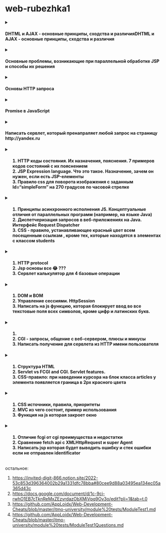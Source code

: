 # web-rubezhka1

<details>
<summary>
  <h4>DHTML и AJAX - основные принципы, сходства и различияDHTML и AJAX - основные принципы, сходства и различия</h4>
</summary>

DHTML (Dynamic HTML) и AJAX (Asynchronous JavaScript and XML) являются двумя технологиями, используемыми для создания интерактивных веб-приложений. Они имеют сходства, но также отличаются друг от друга.

Основные принципы DHTML:

1. Использование HTML, CSS и JavaScript для создания динамических и интерактивных веб-страниц.
2. Обновление содержимого страницы без перезагрузки всей страницы.
3. Использование DOM (Document Object Model) для манипулирования элементами на странице.

Основные принципы AJAX:

1. Асинхронная передача данных между клиентом и сервером без перезагрузки всей страницы.
2. Использование XMLHttpRequest объекта для отправки запросов к серверу без необходимости обновления всей страницы.
3. Обработка полученных данных с помощью JavaScript.

Сходства между DHTML и AJAX:

1. Обе технологии используют JavaScript для создания интерактивности на веб-страницах.
2. Они позволяют обновлять содержимое страницы без полной перезагрузки.

Различия между DHTML и AJAX:

1. DHTML фокусируется на изменении содержимого страницы, в то время как AJAX фокусируется на асинхронной передаче данных между клиентом и сервером.
2. AJAX требует использования XMLHttpRequest объекта, в то время как DHTML не требует этого компонента.
3. DHTML может быть использован для создания сложных пользовательских интерфейсов, тогда как AJAX часто используется для загрузки данных из базы данных или других ресурсов без полной перезагрузки страницы.

</details>

<details>
<summary>
  <h4>Основные проблемы, возникающие при параллельной обработке JSP и способы их решения</h4>
</summary>

Одной из основных проблем при параллельной обработке JSP является конкуренция за доступ к ресурсам, таким как база данных, файловая система и другие внешние сервисы. Это может привести к блокировкам и задержкам в обработке запросов.

Для решения этой проблемы можно использовать механизмы синхронизации, такие как блокировки или семафоры, чтобы предотвратить одновременный доступ к ресурсам. Также можно использовать асинхронные запросы для выполнения длительных операций без блокировки основного потока обработки.

Еще одной проблемой является управление состоянием при параллельной обработке. Использование глобальных переменных или состояния на стороне сервера может вызвать неопределенное поведение при параллельном доступе.

Для управления состоянием можно использовать механизмы сессий или контекстов приложений для изоляции данных каждого пользователя или запроса. Также можно использовать иммутабельные объекты и функциональное программирование для создания безопасных структур данных.

Кроме того, возникают проблемы с производительностью при параллельной обработке JSP из-за высокой нагрузки на сервер и ограниченных ресурсов.

Для улучшения производительности можно использовать кэширование результатов вычислений, распределение нагрузки между несколькими серверами или оптимизацию кода и запросов к базе данных. Также можно использовать асинхронную обработку запросов для уменьшения времени ожидания ответа от сервера.

</details>




<details>
<summary><h4>
Основы HTTP запроса
</h4></summary>

HTTP (Hypertext Transfer Protocol) - это протокол передачи данных, который используется для обмена информацией в Интернете. HTTP запросы отправляются клиентом (например, браузером) к серверу для запроса определенной информации или выполнения определенного действия.

Основные элементы HTTP запроса включают:

1. Метод: Это указывает на тип операции, которую нужно выполнить. Например, GET для получения ресурса, POST для отправки данных на сервер, PUT для обновления существующего ресурса и т.д.

2. URL (Uniform Resource Locator): Это адрес ресурса на сервере, к которому нужно обратиться.

3. Заголовки: Они содержат метаданные о запросе, такие как тип содержимого, язык и т.д.

4. Тело запроса: Опциональная часть запроса, которая содержит данные или параметры для передачи на сервер.

Пример HTTP запроса:
```
GET /index.html HTTP/1.1
Host: www.example.com
User-Agent: Mozilla/5.0
Accept-Language: en-US
```

В этом примере "GET" - это метод запроса, "/index.html" - это URL ресурса на сервере и "Host", "User-Agent", "Accept-Language" - это заголовки запросов.

</details>

<details>
<summary><h4>

Promise в JavaScript

</h4></summary>

Promise в JavaScript - это объект, который используется для выполнения асинхронных операций и управления их результатами. Он представляет собой обещание о том, что определенная операция будет завершена в будущем, либо успешно (resolve), либо неудачно (reject).

Promise имеет три состояния: 
1. Pending (ожидание) - начальное состояние, когда обещание еще не было выполнено или отклонено.
2. Fulfilled (выполнено) - когда обещание успешно выполнено.
3. Rejected (отклонено) - когда обещание не удалось выполнить.

С помощью Promise можно создавать цепочки асинхронных операций, которые выполняются последовательно друг за другом или параллельно. Это позволяет управлять потоком данных и делать код более читаемым и поддерживаемым.

Пример использования Promise:
```
let promise = new Promise((resolve, reject) => {
  setTimeout(() => {
    let success = true;
    if(success){
      resolve("Operation successful");
    } else {
      reject("Operation failed");
    }
  }, 2000);
});

promise.then((message) => {
  console.log(message);
}).catch((error) => {
  console.error(error);
});
```
В этом примере создается новый Promise объект с задержкой в две секунды. Если операция завершается успешно, то вызывается метод resolve с сообщением "Operation successful", если нет - метод reject с сообщением "Operation failed". Затем мы используем метод then для обработки успешного выполнения и метод catch для отлавливания ошибок.

Promise является мощным инструментом для работы с асинхронными операциями в JavaScript и широко используется в различных библиотеках и фреймворках.


</details>

<details>
<summary><h4>
Написать сервлет, который пренапраляет любой запрос на страницу http://yandex.ru

</h4></summary>

Для написания сервлета, который будет перенаправлять любой запрос на страницу http://yandex.ru, вам нужно использовать метод sendRedirect из класса HttpServletResponse. Вот пример кода на Java для сервлета:

```
@WebServlet("/*")
public class RedirectServlet extends HttpServlet {
    @Override
    protected void service(HttpServletRequest request, HttpServletResponse response) throws ServletException, IOException {
        response.sendRedirect("http://yandex.ru");
    }

}
```


</details>



<details>
<summary><h4>
<ol>
<li>HTTP коды состояния. Их назначения, пояснения. 7 примеров кодов состояний с их пояснением</li>
<li>JSP Expression language. Что это такое. Назначение, зачем он нужен, если есть JSP-елементы</li>
<li>Правило css для поворота изображения с заданным Id=“simpleForm” на 270 градусов по часовой стрелке</li>
</ol>
</h4></summary>
<ul>

<li>

1. 200 OK - запрос успешно выполнен, сервер возвращает запрошенные данные.
2. 301 Moved Permanently - запрашиваемый ресурс был перемещен на постоянной основе на новый URL.
3. 400 Bad Request - сервер не может обработать запрос из-за некорректного синтаксиса или другой ошибки клиента.
4. 403 Forbidden - доступ к запрашиваемому ресурсу запрещен, сервер отказывает в доступе.
5. 404 Not Found - запрашиваемый ресурс не найден на сервере.
6. 500 Internal Server Error - произошла ошибка на стороне сервера, которая препятствует выполнению запроса.
7. 503 Service Unavailable - сервер временно не может обрабатывать запросы из-за перегрузки или технических проблем.
8. Код состояния 504 HTTP обозначает ошибку "Gateway Timeout". Эта ошибка возникает, когда сервер, действуя в качестве шлюза или прокси-сервера, не может получить ответ вовремя от другого сервера. При возникновении этой ошибки, клиентский запрос не может быть завершен из-за превышения времени ожидания. Например, если сервер, на который делается запрос, не отвечает в течение определенного времени, то может быть сгенерирован код состояния 504.

HTTP коды состояния используются для передачи информации о результате выполнения HTTP-запросов между клиентом и сервером. Коды состояния помогают определить успешность или ошибочность выполнения запросов и действий, которые должны быть предприняты в ответ на эти результаты (например, перенаправление пользователя или вывод сообщения об ошибке).

</li>

<li>

JSP (JavaServer Pages) Expression Language (EL) — это язык, который используется в JSP для упрощения доступа к данным и их манипуляции. Он был введён для упрощения работы с JavaBeans, коллекциями и другими объектами, которые могут быть доступны в контексте JSP.

▎Основные назначения и преимущества EL:

1. Упрощение синтаксиса: EL позволяет обращаться к атрибутам объектов и коллекциям без необходимости использовать сложные Java-выражения. Это делает код более читаемым и поддерживаемым.

2. Изоляция представления от логики: EL помогает отделить логику приложения от представления, что соответствует принципам MVC (Model-View-Controller). Это позволяет разработчикам сосредоточиться на создании пользовательского интерфейса, не углубляясь в детали реализации бизнес-логики.

3. Безопасность: EL автоматически экранирует выводимые данные, что помогает предотвратить уязвимости, такие как XSS (межсайтовый скриптинг).

4. Доступ к различным объектам: EL может использоваться для доступа к различным объектам, таким как JavaBeans, атрибуты сессии, запроса и контекста.

▎Примеры использования EL:

1. Обращение к атрибутам JavaBeans:
   ```
   <jsp:useBean id="user" class="com.example.User" />
   <p>Имя пользователя: ${user.name}</p>
   ```

2. Работа с коллекциями:
   ```
   <c:forEach var="item" items="${itemsList}">
       <p>${item}</p>
   </c:forEach>
   ```

3. Условные выражения:
   ```
   <c:if test="${not empty user}">
       <p>Добро пожаловать, ${user.name}!</p>
   </c:if>
   ```

▎Сравнение с JSP-элементами:

Хотя JSP-элементы (такие как скриптлеты, директивы и теги) предоставляют мощные инструменты для работы с данными, они могут сделать код менее читаемым и сложным для понимания. Например, использование скриптлетов требует написания Java-кода внутри JSP, что может привести к смешению логики и представления.

EL, с другой стороны, предлагает более декларативный подход, позволяя разработчикам использовать простые выражения для доступа к данным. Это делает код более чистым и понятным, а также упрощает его поддержку.


</li>

<li>

```
#simpleForm {
    transform: rotate(270deg);
}
```
</li>

</ul>
</details>




<details>
<summary><h4>
<ol>
<li>Принципы асинхронного исполнения JS. Концептуальные отличия от параллельных программ (например, на языке Java)</li>
<li>Диспетчеризация запросов в веб-приложениях на Java. Интерфейс Request Dispatcher</li>
<li>CSS - правило, устанавливающее красный цвет всем посещенным ссылкам , кроме тех, которые находятся в элементах с классом students</li>
</ol>
</h4></summary>
<ul>

<li>

Асинхронное исполнение в JavaScript и параллельные программы, такие как на языке Java, имеют разные концептуальные подходы к обработке задач. Давайте разберем основные принципы асинхронного исполнения JS и его отличия от параллельного программирования.

▎Асинхронное исполнение в JavaScript

1. Однопоточная модель: JavaScript работает в однопоточном режиме, что означает, что он выполняет код последовательно, по одной операции за раз. Это позволяет избежать проблем с состоянием гонки, которые могут возникать в многопоточных средах.

2. Событийный цикл (Event Loop): JavaScript использует событийный цикл для управления асинхронными операциями. Когда выполняется асинхронный код (например, запросы к серверу, таймеры), он не блокирует основной поток. Вместо этого, когда операция завершена, результат помещается в очередь событий, и основной поток продолжает выполнение других задач.

3. Обещания (Promises): Для работы с асинхронным кодом используются объекты Promise, которые представляют собой результат асинхронной операции. Это позволяет более удобно обрабатывать успех или ошибку выполнения.

4. Async/Await: С введением async и await синтаксис стал более понятным и похожим на синхронный код, что облегчает чтение и поддержку.

▎Параллельное программирование в Java

1. Многопоточность: Java поддерживает многопоточность, что позволяет выполнять несколько потоков одновременно. Каждый поток может выполнять свою задачу независимо от других.

2. Параллелизм: В Java можно создавать несколько потоков, которые могут работать параллельно на многоядерных процессорах, что позволяет значительно увеличить производительность для задач, требующих больших вычислительных ресурсов.

3. Синхронизация: В многопоточных приложениях необходимо учитывать проблемы синхронизации (например, состояние гонки, блокировки), чтобы избежать конфликтов при доступе к общим ресурсам.

4. Использование потоков и ExecutorService: Java предоставляет механизмы, такие как Thread, Runnable и ExecutorService, для управления потоками и их выполнением.

▎Концептуальные отличия

1. Модель исполнения:

   • JavaScript: Однопоточная модель с асинхронным исполнением через событийный цикл.

   • Java: Многопоточная модель с возможностью параллельного выполнения.

2. Управление задачами:

   • JavaScript: Задачи добавляются в очередь событий и обрабатываются по мере их завершения.

   • Java: Задачи могут выполняться одновременно в разных потоках, что требует управления состоянием и синхронизации.

3. Сложность:

   • JavaScript: Более простой подход к асинхронности без необходимости управлять потоками.

   • Java: Более сложная модель, требующая учета многопоточности и синхронизации.

4. Подход к производительности:

   • JavaScript: Оптимизирован для обработки I/O операций (например, сетевых запросов) без блокировки основного потока.

   • Java: Может использовать параллелизм для вычислительно интенсивных задач.
</li>

<li>

Диспетчеризация запросов — это важный аспект разработки веб-приложений на Java, особенно в контексте использования сервлетов и JavaServer Pages (JSP). В этом контексте интерфейс RequestDispatcher играет ключевую роль.

▎Интерфейс RequestDispatcher

RequestDispatcher — это интерфейс, предоставляемый Java EE (Jakarta EE), который позволяет перенаправлять запросы и ответы между сервлетами, JSP и другими ресурсами. Он предоставляет методы для передачи управления от одного компонента к другому в рамках одного запроса.

▎Основные методы интерфейса

1. forward(ServletRequest request, ServletResponse response):

   • Этот метод используется для передачи управления от одного сервлета или JSP к другому ресурсу (например, к другому сервлету или JSP).

   • При использовании forward запрос и ответ остаются в одном контексте, что позволяет передавать атрибуты и параметры.

   • Пример:
    ```
    RequestDispatcher dispatcher = request.getRequestDispatcher("destination.jsp");
    dispatcher.forward(request, response);
    ```
     

2. include(ServletRequest request, ServletResponse response):

   • Этот метод включает содержимое другого ресурса (сервлета или JSP) в текущий ответ.

   • Это позволяет динамически добавлять контент из других ресурсов, не прерывая выполнение текущего сервлета.

   • Пример:
   ```
    RequestDispatcher dispatcher = request.getRequestDispatcher("header.jsp");
          
     dispatcher.include(request, response);
     ```
     

▎Применение RequestDispatcher

1. Перенаправление запросов: Когда необходимо обработать запрос в другом компоненте приложения (например, передать данные от одного сервлета к другому).

2. Инклюзия ресурсов: Когда нужно динамически вставить содержимое одного ресурса в другой, например, при создании шаблонов страниц.

3. Передача атрибутов: RequestDispatcher позволяет передавать атрибуты между ресурсами через объект ServletRequest, что полезно для обмена данными.

▎Пример использования

Вот простой пример использования RequestDispatcher в сервлете:
```
@WebServlet("/example")
public class ExampleServlet extends HttpServlet {
    protected void doGet(HttpServletRequest request, HttpServletResponse response) throws ServletException, IOException {
        // Установка атрибута
        request.setAttribute("message", "Hello from ExampleServlet!");

        // Получение RequestDispatcher для перенаправления на другой ресурс
        RequestDispatcher dispatcher = request.getRequestDispatcher("/destination.jsp");

        // Перенаправление запроса
        dispatcher.forward(request, response);
    }
}
```

А в destination.jsp вы можете получить доступ к переданному атрибуту:
```
<% String message = (String) request.getAttribute("message"); %>
<p><%= message %></p>
```

</li>

<li>

```
a:visited {
    color: red; /* Устанавливаем красный цвет для всех посещенных ссылок */
}

.students a:visited {
    color: inherit; /* Сбрасываем цвет для посещенных ссылок внутри элементов с классом students */
}
```

</li>

</ul>
</details>


<details>
<summary><h4>
<ol>
<li>HTTP protocol</li>
<li>Jsp основы все 😂 ???</li>
<li>Сервлет калькулятор для 4 базовые операции</li>
</ol>
</h4></summary>
<ul>

<li>

HTTP (Hypertext Transfer Protocol) — это протокол прикладного уровня, который используется для передачи данных в интернете. Он является основой для обмена информацией между клиентами (обычно веб-браузерами) и серверами. Вот основные аспекты HTTP:

▎Основные характеристики HTTP:

1. Запросы и ответы:

   • HTTP-запрос: Клиент отправляет запрос к серверу, чтобы получить ресурсы (например, HTML-страницы, изображения и т. д.). Запрос включает метод (GET, POST, PUT, DELETE и другие), URL, заголовки и иногда тело запроса.

   • HTTP-ответ: Сервер отвечает на запрос клиента, отправляя статус-код (например, 200 OK, 404 Not Found), заголовки и тело ответа (например, HTML-код).

2. Методы HTTP:

   • GET: Запрашивает данные с сервера.

   • POST: Отправляет данные на сервер, например, при заполнении форм.

   • PUT: Обновляет существующий ресурс на сервере.

   • DELETE: Удаляет указанный ресурс с сервера.

3. Статусы ответа:

   • 2xx: Успешные запросы (например, 200 OK).

   • 3xx: Перенаправления (например, 301 Moved Permanently).

   • 4xx: Ошибки клиента (например, 404 Not Found).

   • 5xx: Ошибки сервера (например, 500 Internal Server Error).

4. Безопасность:

   • HTTP передает данные в открытом виде. Для безопасной передачи данных используется HTTPS (HTTP Secure), который шифрует данные с помощью TLS/SSL.

5. Статeless Protocol:

   • HTTP является безсостоянием, что означает, что каждый запрос является независимым и не сохраняет состояние между запросами. Для управления состоянием используются технологии, такие как cookies и сессии.

6. Заголовки:

   • HTTP-заголовки передаются как часть запроса и ответа и содержат метаданные о передаваемых данных (например, тип контента, длину содержимого и т. д.).
</li>

<li>

</li>

<li>

```
@WebServlet("/calculator")
public class CalculatorServlet extends HttpServlet {
    protected void doPost(HttpServletRequest request, HttpServletResponse response) throws ServletException, IOException {
        // Получаем параметры из запроса
        double num1 = Double.parseDouble(request.getParameter("num1"));
        double num2 = Double.parseDouble(request.getParameter("num2"));
        String operation = request.getParameter("operation");
        double result = 0;

        // Выполняем операцию в зависимости от выбранного действия
        switch (operation) {
            case "add":
                result = num1 + num2;
                break;
            case "subtract":
                result = num1 - num2;
                break;
            case "multiply":
                result = num1 * num2;
                break;
            case "divide":
                if (num2 != 0) {
                    result = num1 / num2;
                } else {
                    response.sendError(HttpServletResponse.SC_BAD_REQUEST, "Division by zero is not allowed.");
                    return;
                }
                break;
            default:
                response.sendError(HttpServletResponse.SC_BAD_REQUEST, "Invalid operation.");
                return;
        }

        // Формируем ответ
        response.setContentType("text/html");
        PrintWriter out = response.getWriter();
        out.println("<html><body>");
        out.println("<h1>Result: " + result + "</h1>");
        out.println("<a href='index.html'>Back</a>");
        out.println("</body></html>");
    }

    protected void doGet(HttpServletRequest request, HttpServletResponse response) throws ServletException, IOException {
        // Переадресация на метод doPost
        doPost(request, response);
    }
}
```
</li>

</ul>
</details>

<details>
<summary><h4>
<ol>
<li>DOM и BOM</li>
<li>Управление сессиями. HttpSession</li>
<li>Написать на js функцию, которая блокирует ввод во все текстовые поля всех символов, кроме цифр и латинских букв.</li>
</ol>
</h4></summary>
<ul>

<li>

DOM (Document Object Model) и BOM (Browser Object Model) — это два ключевых концепта в веб-разработке, которые помогают взаимодействовать с документами HTML и управлять браузером.

▎DOM (Document Object Model)

DOM — это программный интерфейс для HTML и XML документов. Он представляет структуру документа в виде дерева, где каждый элемент, атрибут и текст являются объектами. С помощью DOM можно:

• Изменять структуру документа: добавлять, удалять или изменять элементы.

• Манипулировать стилями: изменять CSS-стили элементов.

• Обрабатывать события: добавлять обработчики событий для взаимодействия с пользователем.

Пример работы с DOM на JavaScript:
```
// Получить элемент по ID
let element = document.getElementById("myElement");

// Изменить текст элемента
element.textContent = "Новый текст";

// Добавить новый элемент
let newElement = document.createElement("div");
newElement.textContent = "Я новый элемент!";
document.body.appendChild(newElement);
```

▎BOM (Browser Object Model)

BOM — это набор объектов, предоставляемых браузером, который позволяет взаимодействовать с самим браузером. В отличие от DOM, который работает с документом, BOM предоставляет доступ к функциональности браузера. Основные возможности BOM включают:

• Управление окнами: открытие, закрытие и изменение размеров окон.

• Работа с URL: получение информации о текущем URL и изменение его.

• Навигация: управление историей браузера (например, history.back()).

Пример работы с BOM на JavaScript:
```
// Открыть новое окно
let newWindow = window.open("https://www.example.com", "_blank");

// Получить текущий URL
let currentUrl = window.location.href;

// Вернуться на предыдущую страницу
window.history.back();
```

▎Основные отличия

1. Область применения:

   • DOM: работает с содержимым веб-страницы.

   • BOM: работает с самим браузером и его функциональностью.

2. Структура:

   • DOM: представляется в виде дерева объектов.

   • BOM: представляет собой набор объектов и методов, специфичных для браузера.

3. Методы и свойства:

   • DOM: методы для манипуляции элементами (например, getElementById, appendChild).

   • BOM: методы для управления окнами и навигацией (например, window.open, history.pushState).
</li>

<li>
  
Управление сессиями в веб-приложениях — это важный аспект, который позволяет сохранять состояние между запросами от клиента. В Java EE (или Jakarta EE) для этого часто используется интерфейс HttpSession.

▎Что такое HttpSession?
HttpSession — это объект, который используется для хранения данных о пользователе на сервере в течение его сессии. Сессия начинается, когда пользователь впервые обращается к веб-приложению, и заканчивается, когда она истекает или пользователь выходит из системы.

▎Основные функции HttpSession
1. Хранение данных: Вы можете сохранять данные, связанные с пользователем, в объекте сессии. Эти данные доступны на протяжении всей сессии.
2. Идентификация пользователя: Каждая сессия имеет уникальный идентификатор (session ID), который отправляется клиенту в виде cookie или параметра URL.
3. Управление временем жизни: Вы можете установить время жизни сессии, после которого она будет автоматически завершена.

▎Примеры работы с HttpSession

▎Создание и использование сессии
```
public class MyServlet extends HttpServlet {
    protected void doGet(HttpServletRequest request, HttpServletResponse response) {
        // Получить сессию (или создать новую, если она не существует)
        HttpSession session = request.getSession();

        // Сохранить данные в сессии
        session.setAttribute("username", "JohnDoe");

        // Получить данные из сессии
        String username = (String) session.getAttribute("username");

        // Удалить данные из сессии
        session.removeAttribute("username");
    }
}
```

▎Установка времени жизни сессии
```
// Установить время жизни сессии в 30 минут
session.setMaxInactiveInterval(30 * 60); // время в секундах
```

▎Завершение сессии
```
// Завершить сессию
session.invalidate();
```

▎Управление сессиями

1. Сохранение данных: Используйте setAttribute для сохранения данных и getAttribute для их извлечения.
  
2. Удаление данных: Используйте removeAttribute для удаления конкретного атрибута из сессии.

3. Завершение сессии: Метод invalidate() завершает сессию и удаляет все связанные с ней данные.

4. Безопасность: Обратите внимание на безопасность сессий, используя HTTPS и другие меры защиты от атак, таких как XSS и CSRF.

</li>

<li>

```
function restrictInput(event) {
    const regex = /^[a-zA-Z0-9]*$/; // Регулярное выражение для разрешенных символов

    // Получаем значение текущего текстового поля
    const inputValue = event.target.value;

    // Проверяем, соответствует ли значение регулярному выражению
    if (!regex.test(inputValue)) {
        // Если не соответствует, удаляем последний введенный символ
        event.target.value = inputValue.slice(0, -1);
    }
}

// Применяем функцию ко всем текстовым полям при загрузке страницы
window.onload = function() {
    const inputs = document.querySelectorAll('input[type="text"]');
    inputs.forEach(input => {
        input.addEventListener('input', restrictInput);
    });
};
```

</li>

</ul>
</details>


<details>
<summary><h4>
<ol>
<li></li>
<li>CGI - запросы, общение с веб-сервером, плюсы и минусы</li>
<li>Написать получение для сервлета из HTTP имени пользователя</li>
</ol>
</h4></summary>
<ul>

<li>

</li>

<li>

CGI (Common Gateway Interface) — это стандартный протокол, который позволяет веб-серверам взаимодействовать с внешними программами, такими как скрипты и приложения. Эти программы могут обрабатывать запросы от пользователей и возвращать динамически сгенерированные страницы.

▎Как работают CGI-запросы:

1. Запрос от клиента: Пользователь отправляет HTTP-запрос на веб-сервер.

2. Обработка запроса: Если запрашиваемый ресурс является CGI-скриптом, сервер запускает этот скрипт.

3. Передача данных: Сервер передает данные запроса (например, параметры формы) в качестве переменных окружения в CGI-программу.

4. Генерация ответа: CGI-программа обрабатывает запрос и генерирует HTML-код или другой контент.

5. Ответ клиенту: Сервер отправляет сгенерированный ответ обратно клиенту.

▎Плюсы CGI:

1. Язык независимости: CGI-скрипты могут быть написаны на различных языках (Perl, Python, Ruby, C и т.д.).

2. Простота использования: Легко реализовать простые динамические страницы.

3. Стандартизация: CGI является стандартом, поддерживаемым большинством веб-серверов.

▎Минусы CGI:

1. Производительность: Каждый запрос к CGI-скрипту создает новый процесс, что может привести к значительным затратам ресурсов и времени на запуск.

2. Сложность масштабирования: При увеличении нагрузки сервер может столкнуться с проблемами производительности из-за большого количества создаваемых процессов.

3. Безопасность: Неправильно написанные CGI-скрипты могут быть уязвимы для атак, таких как инъекции и утечки данных.

4. Отсутствие состояния: CGI не сохраняет состояние между запросами, что затрудняет разработку сложных приложений.

</li>

<li>

```
@WebServlet("/login")
public class LoginServlet extends HttpServlet {
    protected void doPost(HttpServletRequest request, HttpServletResponse response) 
            throws ServletException, IOException {
        
        // Получение имени пользователя из параметров запроса
        String username = request.getParameter("username");
        
        // Проверка на null и вывод имени пользователя
        if (username != null && !username.isEmpty()) {
            response.setContentType("text/html");
            response.getWriter().println("<h1>Добро пожаловать, " + username + "!</h1>");
        } else {
            response.setContentType("text/html");
            response.getWriter().println("<h1>Имя пользователя не указано!</h1>");
        }
    }
}
```

```
<form action="/login" method="post">
    <label for="username">Имя пользователя:</label>
    <input type="text" id="username" name="username" required>
    <button type="submit">Войти</button>
</form>
```
</li>

</ul>
</details>




<details>
<summary><h4>
<ol>
<li>Структура HTML</li>
<li>Servlet vs FCGI and CGI. Servlet features.</li>
<li>CSS-правило: при наведении курсора на блок класса articles у элемента появляется граница в 2px красного цвета</li>
</ol>
</h4></summary>
<ul>

<li>

▎Объяснение структуры:

1. ```<!DOCTYPE html>:``` Объявляет тип документа и версию HTML (HTML5).

2. ```<html lang="ru">:``` Корневой элемент документа, указывающий язык (в данном случае русский).

3. ```<head>```: Содержит метаданные о документе, такие как:

   • ```<meta charset="UTF-8">```: Устанавливает кодировку символов.

   • ```<meta name="viewport" content="width=device-width, initial-scale=1.0">```: Обеспечивает адаптивность на мобильных устройствах.

   • ```<title>```: Заголовок страницы, отображаемый в вкладке браузера.

   • ```<link>```: Подключение внешнего CSS-файла.

   • ```<script>```: Подключение внешнего JavaScript-файла.

4. ```<body>```: Основное содержимое страницы, включая:

   • ```<header>```: Содержит заголовок и навигацию.

   • ```<main>```: Основной контент страницы, разбитый на разделы (```<section>```).

   • ```<footer>```: Нижний колонтитул с дополнительной информацией.

</li>

<li>

▎CGI (Common Gateway Interface)

CGI — это стандартный интерфейс для взаимодействия веб-сервера с программами, которые генерируют динамический контент. Основные характеристики:

• Производительность: Каждый запрос создает новый процесс, что может привести к значительным накладным расходам.

• Языковая независимость: CGI может быть написан на любом языке программирования, поддерживающем стандартный ввод/вывод (например, Perl, Python, C).

• Состояние: Не поддерживает состояние между запросами (например, сессии).

• Безопасность: Может быть уязвим для различных атак, если не реализован должным образом.

▎FCGI (FastCGI)

FCGI — это улучшенная версия CGI, которая решает некоторые его недостатки:

• Производительность: В отличие от CGI, FCGI использует постоянные процессы для обработки запросов, что значительно уменьшает накладные расходы на создание и уничтожение процессов.

• Поддержка нескольких языков: Как и CGI, может использоваться с различными языками программирования.

• Состояние: FCGI также не поддерживает состояние между запросами, но может быть использован в сочетании с другими технологиями для управления состоянием.

• Масштабируемость: Лучше подходит для высоконагруженных приложений благодаря возможности обработки нескольких запросов одновременно.

▎Servlets

Servlets — это Java-технология для создания динамических веб-приложений. Основные характеристики:

1. Производительность:

   • Servlets работают в контейнере сервлетов (например, Apache Tomcat), который управляет их жизненным циклом и многопоточностью. Это позволяет обрабатывать несколько запросов одновременно без создания новых процессов.

2. Состояние:

   • Servlets могут управлять состоянием с помощью сессий, что позволяет хранить информацию о пользователе между запросами.

3. Интеграция с Java EE:

   • Servlets являются частью Java EE и могут легко интегрироваться с другими компонентами, такими как JSP (JavaServer Pages), EJB (Enterprise JavaBeans) и JPA (Java Persistence API).

4. Безопасность:

   • Поддерживают различные механизмы безопасности, такие как аутентификация и авторизация.

5. Удобство разработки:

   • Java предоставляет мощные средства разработки и отладки, а также множество библиотек для работы с базами данных, сетями и другими ресурсами.

6. Портируемость:

   • Servlets могут работать на любом сервере приложений, поддерживающем спецификацию Java EE.

▎Сравнение

| Характеристика    | CGI                      | FCGI                     | Servlets                 |
|--------------------|-------------------------|--------------------------|--------------------------|
| Производительность  | Низкая                  | Высокая                  | Очень высокая            |
| Создание процессов  | Каждый запрос создает новый процесс | Использует постоянные процессы | Работает в многопоточном контейнере |
| Поддержка состояния | Нет                     | Нет                      | Да                       |
| Языковая зависимость| Любой язык              | Любой язык               | Java                     |
| Интеграция         | Ограниченная            | Ограниченная             | Хорошая (Java EE)       |

</li>

<li>

```
.articles {
    transition: border 0.3s ease;
}

.articles:hover {
    border: 2px solid red; 
}

```
</li>

</ul>
</details>


<details>
<summary><h4>
<ol>
<li>CSS источники, правила, приоритеты</li>
<li>MVC из чего состоит, пример использования</li>
<li>Функция на js которая закроет окно</li>
</ol>
</h4></summary>
<ul>

<li>

В CSS есть несколько источников стилей, правил и принципов приоритета, которые определяют, какие стили применяются к элементам. Вот основные моменты:

▎1. Источники стилей

CSS может быть применен к элементам из различных источников:

• Встроенные стили (Inline styles): Стили, заданные непосредственно в атрибуте style HTML-элемента. Они имеют самый высокий приоритет.
  ```
    <div style="color: red;">Текст</div>
  ```

• Внутренние стили (Internal styles): Стили, определенные внутри тега ```<style>``` в ```<head>``` HTML-документа.
  ```
<style>
    div { color: blue; }
</style>
  ```

• Внешние стили (External styles): Стили, загружаемые из внешнего CSS-файла с помощью тега <link>.
  ```
    <link rel="stylesheet" href="styles.css">
  ```

▎2. Правила CSS

Правила CSS состоят из селекторов и деклараций:

```
p {
    color: green;
}
```

▎3. Приоритеты (Специфичность)

Приоритет стилей определяется специфичностью селекторов. Чем выше специфичность, тем выше приоритет:

• Inline стили: всегда имеют наивысший приоритет.

• ID-селекторы: имеют более высокий приоритет, чем классы и теги.
  ```
    #myId { color: orange; }
  ```

• Классы, атрибуты и псевдоклассы: имеют более высокий приоритет, чем теги.
  ```
    .myClass { color: purple; }
  ```

• Теговые селекторы: имеют наименьший приоритет.
  ```
    div { color: black; }
  ```

▎4. Каскадирование

Если два или более правила применяются к одному элементу и имеют одинаковую специфичность, применяется последнее правило в коде (каскадирование).

▎5. Важность (!important)

Вы можете использовать !important, чтобы переопределить другие правила, но это следует делать с осторожностью:
```
p {
    color: blue !important; /* Этот цвет будет применяться вне зависимости от других правил */
}
```
</li>

<li>
  
MVC (Model-View-Controller) — это архитектурный паттерн, который разделяет приложение на три основные компоненты:

1. Model (Модель): управляет данными и бизнес-логикой приложения.

2. View (Представление): отвечает за отображение данных пользователю.

3. Controller (Контроллер): обрабатывает пользовательский ввод и взаимодействует с моделью и представлением.

▎Пример использования MVC с Java Servlets

Давайте рассмотрим простой пример веб-приложения для управления задачами (To-Do List) с использованием Java Servlets.

▎1. Модель (Model)

Создадим класс Task, который будет представлять задачу.
```
// Task.java
public class Task {
    private String title;
    private boolean completed;

    public Task(String title) {
        this.title = title;
        this.completed = false;
    }

    public String getTitle() {
        return title;
    }

    public boolean isCompleted() {
        return completed;
    }

    public void complete() {
        this.completed = true;
    }
}
```

▎2. Контроллер (Controller)

Создадим сервлет TaskServlet, который будет обрабатывать запросы.
```
@WebServlet("/tasks")
public class TaskServlet extends HttpServlet {
    private List<Task> tasks = new ArrayList<>();

    @Override
    protected void doGet(HttpServletRequest request, HttpServletResponse response)
            throws ServletException, IOException {
        request.setAttribute("tasks", tasks);
        request.getRequestDispatcher("/tasks.jsp").forward(request, response);
    }

    @Override
    protected void doPost(HttpServletRequest request, HttpServletResponse response)
            throws ServletException, IOException {
        String title = request.getParameter("title");
        if (title != null && !title.trim().isEmpty()) {
            tasks.add(new Task(title));
        }
        response.sendRedirect("tasks"); // Перенаправление на GET-запрос для отображения задач
    }
}
```

▎3. Представление (View)

Создадим JSP-страницу tasks.jsp, которая будет отображать список задач.
```
<!-- tasks.jsp -->
<%@ page contentType="text/html;charset=UTF-8" language="java" %>
<!DOCTYPE html>
<html>
<head>
    <title>Task List</title>
</head>
<body>
<h1>My Tasks</h1>
<ul>
    <c:forEach var="task" items="${tasks}">
        <li>
            <span>${task.title}</span>
            <span>${task.completed ? ' (Completed)' : ''}</span>
        </li>
    </c:forEach>
</ul>
<form action="tasks" method="post">
    <input type="text" name="title" placeholder="New task" required />
    <button type="submit">Add Task</button>
</form>
</body>
</html>
```

• Модель (Task) представляет задачи и управляет их состоянием.

• Контроллер (TaskServlet) обрабатывает запросы на получение и добавление задач, взаимодействует с моделью и обновляет представление.

• Представление (tasks.jsp) отвечает за отображение задач пользователю и предоставляет интерфейс для добавления новых задач.
</li>

<li>

• Если окно было открыто пользователем (например, через прямой ввод URL), то ```window.close()``` не сработает.

• Для тестирования функции можно открыть новое окно через JavaScript и затем закрыть его. Например:

```
let newWindow = window.open("https://example.com", "_blank");
newWindow.close(); 
```

</li>

</ul>
</details>


<details>
<summary><h4>
<ol>
<li>Отличие fcgi от cgi преимущества и недостатки</li>
<li>Сравнение fetch api с XMLHttpRequest и super Agent</li>
<li>Написать jsp которая будет выводить ошибку и стек ошибки если не отправлен identificator</li>
</ol>
</h4></summary>
<ul>

<li>

FCGI (FastCGI) и CGI (Common Gateway Interface) — это протоколы, используемые для взаимодействия веб-серверов с программами, которые обрабатывают динамический контент. Вот основные отличия, преимущества и недостатки каждого из них:

▎CGI (Common Gateway Interface)

Отличия:

• CGI запускает отдельный процесс для каждого запроса.

• Каждый раз, когда приходит новый запрос, создается новый экземпляр программы.

Преимущества:

• Простота: легко реализовать и использовать.

• Поддержка множества языков программирования.

Недостатки:

• Высокие накладные расходы: запуск нового процесса для каждого запроса занимает много времени и ресурсов.

• Ограниченная производительность при высокой нагрузке.

• Память и ресурсы системы могут быстро исчерпаться при большом количестве одновременных запросов.

▎FCGI (FastCGI)

Отличия:

• FCGI поддерживает постоянные процессы, что позволяет обрабатывать несколько запросов в одном процессе.

• Процессы FCGI остаются активными между запросами, что значительно снижает накладные расходы.

Преимущества:

• Высокая производительность: значительно меньше времени на создание процессов, так как они уже запущены.

• Эффективное использование ресурсов: один процесс может обрабатывать множество запросов.

• Поддержка асинхронной обработки запросов.

Недостатки:

• Более сложная настройка по сравнению с CGI.

• Может потребоваться больше памяти для поддержания активных процессов.

• Не все веб-серверы поддерживают FCGI, хотя большинство популярных серверов это делают.

</li>


<li>

Сравнение Fetch API, XMLHttpRequest и SuperAgent может помочь понять, какой из этих инструментов лучше подходит для работы с HTTP-запросами в JavaScript. Вот основные отличия, преимущества и недостатки каждого из них:

▎1. Fetch API

Описание:
Fetch API — это современный интерфейс для работы с HTTP-запросами, который предоставляет более простой и мощный способ выполнения запросов по сравнению с XMLHttpRequest.

Преимущества:

• Простота использования: Синтаксис основан на промисах, что делает код более читаемым и упрощает обработку асинхронных операций.

• Поддержка Promise: Легко работать с асинхронными запросами и использовать async/await.

• Более гибкие возможности: Поддерживает такие функции, как CORS, Stream API, обработка ответов в различных форматах (JSON, текст и т.д.).

• Чистота кода: Меньше кода для выполнения тех же операций.

Недостатки:

• Не поддерживает IE: Не работает в Internet Explorer без полифиллов.

• Обработка ошибок: Ошибки сети обрабатываются, но ошибки HTTP (например, 404 или 500) не вызывают отклонение промиса.

▎2. XMLHttpRequest

Описание:
XMLHttpRequest (XHR) — это старый интерфейс для выполнения HTTP-запросов в браузерах.

Преимущества:

• Широкая поддержка: Работает во всех браузерах, включая старые версии.

• Синхронные и асинхронные запросы: Можно выполнять запросы как синхронно, так и асинхронно (хотя синхронные запросы не рекомендуются).

Недостатки:

• Сложный синтаксис: Код может быть громоздким и трудным для чтения из-за коллбэков.

• Отсутствие поддержки Promise: Не поддерживает нативно промисы, что усложняет работу с асинхронными операциями.

• Устаревший подход: Сложнее управлять потоками данных и обработкой ответов.

▎3. SuperAgent

Описание:
SuperAgent — это библиотека для выполнения HTTP-запросов, которая предоставляет удобный интерфейс для работы с AJAX-запросами.

Преимущества:

• Удобный синтаксис: Использует цепочки методов для создания запросов, что делает код более читабельным.

• Поддержка Promise: Работает с промисами и поддерживает async/await.

• Расширенные возможности: Легко добавлять обработчики для различных типов ответов и ошибок.

• Поддержка браузеров: Работает во всех современных браузерах.

Недостатки:

• Дополнительная зависимость: Необходима установка библиотеки, что увеличивает размер проекта.

• Не так широко распространен, как Fetch API: Меньшее количество примеров и документации по сравнению с Fetch.

▎Заключение

• Fetch API является предпочтительным выбором для новых проектов благодаря своей простоте и современному подходу к работе с асинхронными запросами.

• XMLHttpRequest все еще может использоваться в старых проектах или когда требуется поддержка устаревших браузеров.

• SuperAgent — хороший выбор, если вам нужны дополнительные возможности и удобный интерфейс, но стоит учитывать необходимость подключения внешней библиотеки.

</li>

<li>

```
<%
    // Получаем параметр identificator
    String identificator = request.getParameter("identificator");

    // Проверяем наличие параметра
    if (identificator == null || identificator.isEmpty()) {
        // Если параметр отсутствует, выводим сообщение об ошибке
        out.println("<h1>Ошибка: Параметр 'identificator' не отправлен!</h1>");
        
        // Выводим стек ошибки
        Exception e = new Exception("Отсутствует параметр 'identificator'");
        e.printStackTrace(new PrintWriter(out));
    } else {
        // Если параметр присутствует, можно обработать его
        out.println("<h1>Параметр 'identificator': " + identificator + "</h1>");
    }
%>
```
</li>

</ul>
</details>


остальное:
1. https://invited-digit-866.notion.site/2022-53c853d396364002b29a1331dfc78bba#80cee9d88a03495ea134ec05a365d43c
2. https://docs.google.com/document/d/1c-9ci-rwhO1EB7cTknReMxZEzvrdazObXMiVpq9Ov3o/edit?pli=1&tab=t.0
3. https://github.com/AppLoidx/Web-Development-Cheats/blob/master/itmo-university/module%20tests/ModuleTest1.md
4. https://github.com/AppLoidx/Web-Development-Cheats/blob/master/itmo-university/module%20tests/ModuleTest1Questions.md
